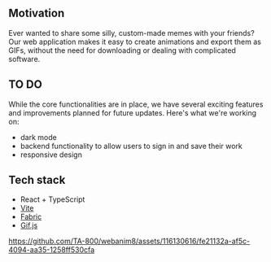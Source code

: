 ## Motivation 
Ever wanted to share some silly, custom-made memes with your friends? Our web application makes it easy to create animations and export them as GIFs, without the need for downloading or dealing with complicated software.

## TO DO
While the core functionalities are in place, we have several exciting features and improvements planned for future updates. Here's what we're working on:

- dark mode
- backend functionality to allow users to sign in and save their work
- responsive design

## Tech stack
- React + TypeScript
- [Vite](https://vitejs.dev)
- [Fabric](http://jnordberg.github.io/gif.js/)
- [Gif.js](https://github.com/jnordberg/gif.js)

https://github.com/TA-800/webanim8/assets/116130616/fe21132a-af5c-4094-aa35-1258ff530cfa




